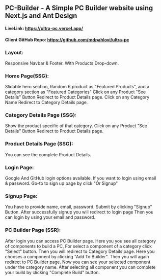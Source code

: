 ## PC-Builder - A Simple PC Builder website using Next.js and Ant Design

#### LiveLink: https://ultra-pc.vercel.app/

#### Client GitHub Repo: https://github.com/mdpahlovi/ultra-pc


### Layout:

Responsive Navbar & Footer. With Products Drop-down.

### Home Page(SSG):

Slidable hero section, Random 6 product as "Featured Products", and a category section as "Featured Categories"
Click on any Product "See Details" Button Redirect to Product Details page.
Click on any Category Name Redirect to Category Details page.

### Category Details Page (SSG):

Show the product specific of that category.
Click on any Product "See Details" Button Redirect to Product Details page.

### Product Details Page (SSG):

You can see the complete Product Details.

### Login Page:

Google And GitHub login options available. If you want to login using email & password. Go-to to sign up page by click "Or Signup"

### Signup Page:

You have to provide name, email, password. Submit by clicking "Signup" Button. After successfully signup you will redirect to login page
Then you can login by using your email and password.

### PC Builder Page (SSR):

After login you can access PC Builder page. Here you you see all category of components to build a PC, For select a component of a category click "Select" button. Then you will redirect to Category Details page. Here you chooses a component by clicking "Add To Builder". Then you will again redirect to PC Builder page. Now you can see your selected component under the category name. After selecting all component you can complete your build by clicking "Complete Build" button.
